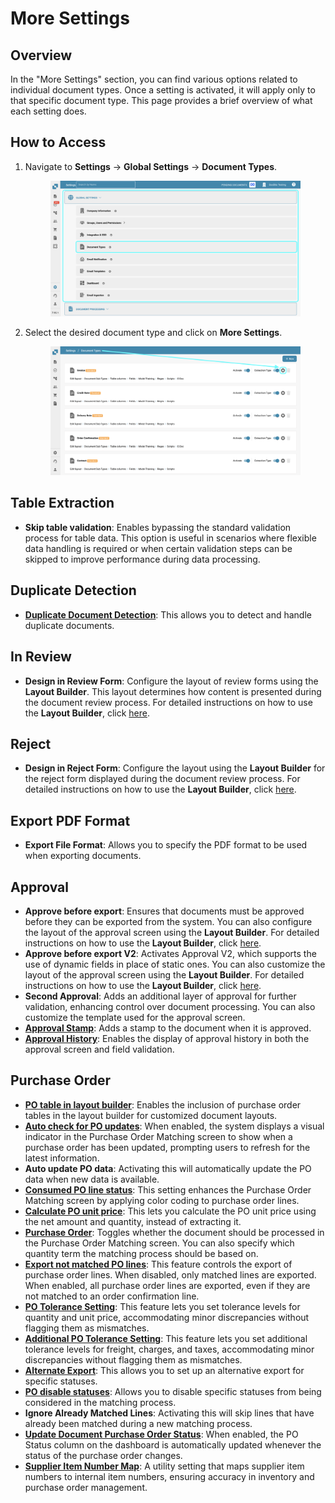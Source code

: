 # More Settings

## Overview

In the "More Settings" section, you can find various options related to individual document types. Once a setting is activated, it will apply only to that specific document type. This page provides a brief overview of what each setting does.

## How to Access

1.  Navigate to **Settings** -> **Global Settings** -> **Document Types**.

    <figure><img src="../../../../../.gitbook/assets/disablpe_po_status_1.png" alt=""><figcaption></figcaption></figure>
2.  Select the desired document type and click on **More Settings**.

    <figure><img src="../../../../../.gitbook/assets/Calculate_PO_unit_price_2.png" alt=""><figcaption></figcaption></figure>

## Table Extraction

* **Skip table validation**: Enables bypassing the standard validation process for table data. This option is useful in scenarios where flexible data handling is required or when certain validation steps can be skipped to improve performance during data processing.

## Duplicate Detection

* [**Duplicate Document Detection**](duplicate-document-handling.md): This allows you to detect and handle duplicate documents.

## In Review

* **Design in Review Form**: Configure the layout of review forms using the **Layout Builder**. This layout determines how content is presented during the document review process. For detailed instructions on how to use the **Layout Builder**, click [here](../../../../setup/document-types/layout-builder.md).

## Reject

* **Design in Reject Form**: Configure the layout using the **Layout Builder** for the reject form displayed during the document review process. For detailed instructions on how to use the **Layout Builder**, click [here](../../../../setup/document-types/layout-builder.md).

## Export PDF Format

* **Export File Format**: Allows you to specify the PDF format to be used when exporting documents.

## Approval

* **Approve before export**: Ensures that documents must be approved before they can be exported from the system. You can also configure the layout of the approval screen using the **Layout Builder**. For detailed instructions on how to use the **Layout Builder**, click [here](../../../../setup/document-types/layout-builder.md).
* **Approve before export V2**: Activates Approval V2, which supports the use of dynamic fields in place of static ones. You can also customize the layout of the approval screen using the **Layout Builder**. For detailed instructions on how to use the **Layout Builder**, click [here](../../../../setup/document-types/layout-builder.md).
* **Second Approval**: Adds an additional layer of approval for further validation, enhancing control over document processing. You can also customize the template used for the approval screen.
* [**Approval Stamp**](approval/approval-stamp.md): Adds a stamp to the document when it is approved.
* [**Approval History**](approval/approval-history.md): Enables the display of approval history in both the approval screen and field validation.

## Purchase Order

* [**PO table in layout builder**](purchase-order/po-table-in-layout-builder.md): Enables the inclusion of purchase order tables in the layout builder for customized document layouts.
* [**Auto check for PO updates**](purchase-order/auto-check-for-po-updates.md): When enabled, the system displays a visual indicator in the Purchase Order Matching screen to show when a purchase order has been updated, prompting users to refresh for the latest information.
* **Auto update PO data**: Activating this will automatically update the PO data when new data is available.
* [**Consumed PO line status**](purchase-order/consumed-po-line-status.md): This setting enhances the Purchase Order Matching screen by applying color coding to purchase order lines.
* [**Calculate PO unit price**](purchase-order/calculate-po-unit-price.md): This lets you calculate the PO unit price using the net amount and quantity, instead of extracting it.
* [**Purchase Order**](purchase-order/purchase-order.md): Toggles whether the document should be processed in the Purchase Order Matching screen. You can also specify which quantity term the matching process should be based on.
* [**Export not matched PO lines**](purchase-order/export-not-matched-po-lines.md): This feature controls the export of purchase order lines. When disabled, only matched lines are exported. When enabled, all purchase order lines are exported, even if they are not matched to an order confirmation line.
* [**PO Tolerance Setting**](purchase-order/purchase-order-tolerance-settings-additional-purchase-order-tolerance.md): This feature lets you set tolerance levels for quantity and unit price, accommodating minor discrepancies without flagging them as mismatches.
* [**Additional PO Tolerance Setting**](purchase-order/purchase-order-tolerance-settings-additional-purchase-order-tolerance.md#setting-to-configure-additional-purchase-order-tolerance-settings): This feature lets you set additional tolerance levels for freight, charges, and taxes, accommodating minor discrepancies without flagging them as mismatches.
* [**Alternate Export**](purchase-order/alternate-export.md): This allows you to set up an alternative export for specific statuses.
* [**PO disable statuses**](purchase-order/purchase-order-disable-statuses.md): Allows you to disable specific statuses from being considered in the matching process.
* **Ignore Already Matched Lines**: Activating this will skip lines that have already been matched during a new matching process.
* [**Update Document Purchase Order Status**](purchase-order/update-document-purchase-order-status.md): When enabled, the PO Status column on the dashboard is automatically updated whenever the status of the purchase order changes.
* [**Supplier Item Number Map**](purchase-order/supplier-item-number-map-admin-documentation.md): A utility setting that maps supplier item numbers to internal item numbers, ensuring accuracy in inventory and purchase order management.
